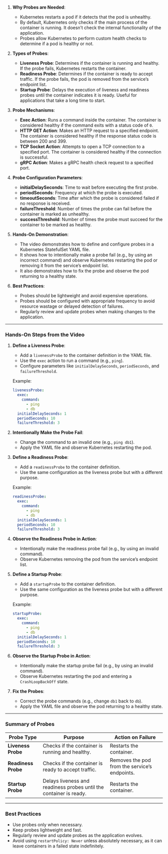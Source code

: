 
1. **Why Probes are Needed**:
   - Kubernetes restarts a pod if it detects that the pod is unhealthy.
   - By default, Kubernetes only checks if the main process of the container is running. It doesn’t check the internal functionality of the application.
   - Probes allow Kubernetes to perform custom health checks to determine if a pod is healthy or not.

2. **Types of Probes**:
   - **Liveness Probe**: Determines if the container is running and healthy. If the probe fails, Kubernetes restarts the container.
   - **Readiness Probe**: Determines if the container is ready to accept traffic. If the probe fails, the pod is removed from the service’s endpoint list.
   - **Startup Probe**: Delays the execution of liveness and readiness probes until the container indicates it is ready. Useful for applications that take a long time to start.

3. **Probe Mechanisms**:
   - **Exec Action**: Runs a command inside the container. The container is considered healthy if the command exits with a status code of `0`.
   - **HTTP GET Action**: Makes an HTTP request to a specified endpoint. The container is considered healthy if the response status code is between 200 and 399.
   - **TCP Socket Action**: Attempts to open a TCP connection to a specified port. The container is considered healthy if the connection is successful.
   - **gRPC Action**: Makes a gRPC health check request to a specified port.

4. **Probe Configuration Parameters**:
   - **initialDelaySeconds**: Time to wait before executing the first probe.
   - **periodSeconds**: Frequency at which the probe is executed.
   - **timeoutSeconds**: Time after which the probe is considered failed if no response is received.
   - **failureThreshold**: Number of times the probe can fail before the container is marked as unhealthy.
   - **successThreshold**: Number of times the probe must succeed for the container to be marked as healthy.

5. **Hands-On Demonstration**:
   - The video demonstrates how to define and configure probes in a Kubernetes StatefulSet YAML file.
   - It shows how to intentionally make a probe fail (e.g., by using an incorrect command) and observe Kubernetes restarting the pod or removing it from the service’s endpoint list.
   - It also demonstrates how to fix the probe and observe the pod returning to a healthy state.

6. **Best Practices**:
   - Probes should be lightweight and avoid expensive operations.
   - Probes should be configured with appropriate frequency to avoid resource wastage or delayed detection of failures.
   - Regularly review and update probes when making changes to the application.

---

### **Hands-On Steps from the Video**

1. **Define a Liveness Probe**:
   - Add a `livenessProbe` to the container definition in the YAML file.
   - Use the `exec` action to run a command (e.g., `ping`).
   - Configure parameters like `initialDelaySeconds`, `periodSeconds`, and `failureThreshold`.

   Example:
   ```yaml
   livenessProbe:
     exec:
       command:
         - ping
         - db
     initialDelaySeconds: 1
     periodSeconds: 10
     failureThreshold: 3
   ```

2. **Intentionally Make the Probe Fail**:
   - Change the command to an invalid one (e.g., `ping db1`).
   - Apply the YAML file and observe Kubernetes restarting the pod.

3. **Define a Readiness Probe**:
   - Add a `readinessProbe` to the container definition.
   - Use the same configuration as the liveness probe but with a different purpose.

   Example:
   ```yaml
   readinessProbe:
     exec:
       command:
         - ping
         - db
     initialDelaySeconds: 1
     periodSeconds: 10
     failureThreshold: 3
   ```

4. **Observe the Readiness Probe in Action**:
   - Intentionally make the readiness probe fail (e.g., by using an invalid command).
   - Observe Kubernetes removing the pod from the service’s endpoint list.

5. **Define a Startup Probe**:
   - Add a `startupProbe` to the container definition.
   - Use the same configuration as the liveness probe but with a different purpose.

   Example:
   ```yaml
   startupProbe:
     exec:
       command:
         - ping
         - db
     initialDelaySeconds: 1
     periodSeconds: 10
     failureThreshold: 3
   ```

6. **Observe the Startup Probe in Action**:
   - Intentionally make the startup probe fail (e.g., by using an invalid command).
   - Observe Kubernetes restarting the pod and entering a `CrashLoopBackOff` state.

7. **Fix the Probes**:
   - Correct the probe commands (e.g., change `db1` back to `db`).
   - Apply the YAML file and observe the pod returning to a healthy state.

---

### **Summary of Probes**

| Probe Type       | Purpose                                                                 | Action on Failure                          |
|------------------|-------------------------------------------------------------------------|-------------------------------------------|
| **Liveness Probe** | Checks if the container is running and healthy.                         | Restarts the container.                    |
| **Readiness Probe**| Checks if the container is ready to accept traffic.                     | Removes the pod from the service’s endpoints. |
| **Startup Probe**  | Delays liveness and readiness probes until the container is ready.      | Restarts the container.                    |

---

### **Best Practices**
- Use probes only when necessary.
- Keep probes lightweight and fast.
- Regularly review and update probes as the application evolves.
- Avoid using `restartPolicy: Never` unless absolutely necessary, as it can leave containers in a failed state indefinitely.

